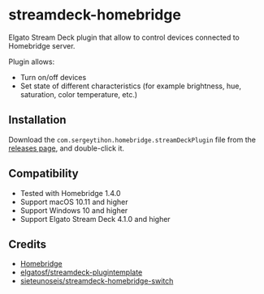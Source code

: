 # streamdeck-homebridge

Elgato Stream Deck plugin that allow to control devices connected to Homebridge server.

Plugin allows:
- Turn on/off devices
- Set state of different characteristics (for example brightness, hue, saturation, color temperature, etc.)

## Installation

Download the `com.sergeytihon.homebridge.streamDeckPlugin` file from the [releases page](https://github.com/sergey-tihon/streamdeck-homebridge/releases), and double-click it.

## Compatibility

- Tested with Homebridge 1.4.0
- Support macOS 10.11 and higher
- Support Windows 10 and higher
- Support Elgato Stream Deck 4.1.0 and higher

## Credits

* [Homebridge](https://homebridge.io)
* [elgatosf/streamdeck-plugintemplate](https://github.com/elgatosf/streamdeck-plugintemplate)
* [sieteunoseis/streamdeck-homebridge-switch](https://github.com/sieteunoseis/streamdeck-homebridge-switch)
